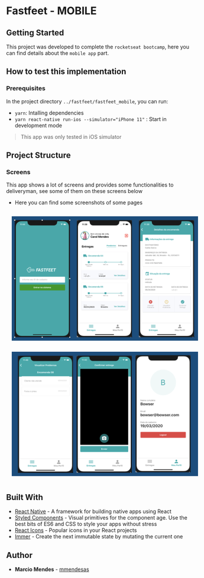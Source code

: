 # Fastfeet - MOBILE

## Getting Started

This project was developed to complete the `rocketseat bootcamp`, here you can find details about the `mobile app` part.

## How to test this implementation

### Prerequisites

In the project directory `../fastfeet/fastfeet_mobile`, you can run:

- `yarn`: Intalling dependencies
- `yarn react-native run-ios --simulator="iPhone 11"` : Start in development mode

> This app was only tested in iOS simulator

## Project Structure

### Screens

This app shows a lot of screens and provides some functionalities to deliveryman, see some of them on these screens below

- Here you can find some screenshots of some pages

<div style="display:flex; flex-wrap: wrap" width="100%">
 <img alt="preview" src="assets/fastfeet_mob01.png"  width="700px" style="margin: 15px" />
 <img alt="preview" src="assets/fastfeet_mob02.png" width=700px" style="margin: 15px"  />
</div>

## Built With

- [React Native](https://reactnative.dev/) - A framework for building native apps using React
- [Styled Components](https://www.styled-components.com/) - Visual primitives for the component age. Use the best bits of ES6 and CSS to style your apps without stress
- [React Icons](https://react-icons.netlify.com/#/) - Popular icons in your React projects
- [Immer](https://github.com/immerjs/immer) - Create the next immutable state by mutating the current one

## Author

- **Marcio Mendes** - [mmendesas](https://github.com/mmendesas)
